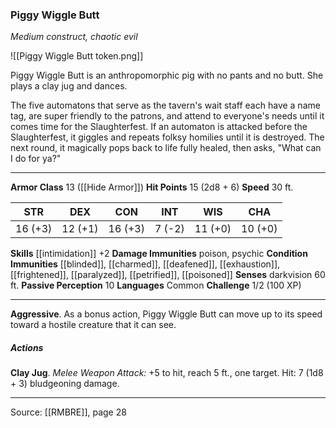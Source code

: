 ### Piggy Wiggle Butt
_Medium construct, chaotic evil_

![[Piggy Wiggle Butt token.png]]

Piggy Wiggle Butt is an anthropomorphic pig with no pants and no butt. She plays a clay jug and dances.

The five automatons that serve as the tavern's wait staff each have a name tag, are super friendly to the patrons, and attend to everyone's needs until it comes time for the Slaughterfest. If an automaton is attacked before the Slaughterfest, it giggles and repeats folksy homilies until it is destroyed. The next round, it magically pops back to life fully healed, then asks, "What can I do for ya?"





---

**Armor Class** 13 ([[Hide Armor]])
**Hit Points** 15 (2d8 + 6)
**Speed** 30 ft.

| STR     | DEX     | CON     | INT     | WIS     | CHA     |
|---------|---------|---------|---------|---------|---------|
| 16 (+3) | 12 (+1) | 16 (+3) | 7 (-2) | 11 (+0) | 10 (+0) |

**Skills** [[intimidation]] +2
**Damage Immunities** poison, psychic
**Condition Immunities** [[blinded]], [[charmed]], [[deafened]], [[exhaustion]], [[frightened]], [[paralyzed]], [[petrified]], [[poisoned]]
**Senses** darkvision 60 ft.
**Passive Perception** 10
**Languages** Common
**Challenge** 1/2 (100 XP)

---

**Aggressive**. As a bonus action, Piggy Wiggle Butt can move up to its speed toward a hostile creature that it can see.

##### Actions
**Clay Jug**. _Melee Weapon Attack:_ +5 to hit, reach 5 ft., one target. Hit: 7 (1d8 + 3) bludgeoning damage.


---

Source: [[RMBRE]], page 28